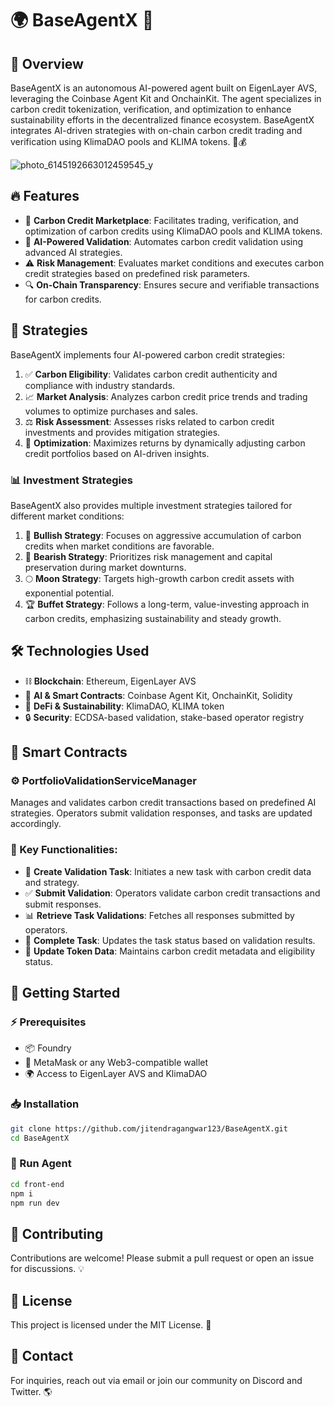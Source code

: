 # 🌍 BaseAgentX 🚀

## 🌟 Overview
BaseAgentX is an autonomous AI-powered agent built on EigenLayer AVS, leveraging the Coinbase Agent Kit and OnchainKit. The agent specializes in carbon credit tokenization, verification, and optimization to enhance sustainability efforts in the decentralized finance ecosystem.
BaseAgentX integrates AI-driven strategies with on-chain carbon credit trading and verification using KlimaDAO pools and KLIMA tokens. 🌱💰

![photo_6145192663012459545_y](https://github.com/user-attachments/assets/a0138686-5d10-4de1-86a2-5e26a9b5a80f)


## 🔥 Features
- 🌿 **Carbon Credit Marketplace**: Facilitates trading, verification, and optimization of carbon credits using KlimaDAO pools and KLIMA tokens.
- 🤖 **AI-Powered Validation**: Automates carbon credit validation using advanced AI strategies.
- ⚠️ **Risk Management**: Evaluates market conditions and executes carbon credit strategies based on predefined risk parameters.
- 🔍 **On-Chain Transparency**: Ensures secure and verifiable transactions for carbon credits.

## 🎯 Strategies
BaseAgentX implements four AI-powered carbon credit strategies:
1. ✅ **Carbon Eligibility**: Validates carbon credit authenticity and compliance with industry standards.
2. 📈 **Market Analysis**: Analyzes carbon credit price trends and trading volumes to optimize purchases and sales.
3. ⚖️ **Risk Assessment**: Assesses risks related to carbon credit investments and provides mitigation strategies.
4. 🎯 **Optimization**: Maximizes returns by dynamically adjusting carbon credit portfolios based on AI-driven insights.

### 📊 Investment Strategies
BaseAgentX also provides multiple investment strategies tailored for different market conditions:
1. 🚀 **Bullish Strategy**: Focuses on aggressive accumulation of carbon credits when market conditions are favorable.
2. 🛑 **Bearish Strategy**: Prioritizes risk management and capital preservation during market downturns.
3. 🌕 **Moon Strategy**: Targets high-growth carbon credit assets with exponential potential.
4. 🏆 **Buffet Strategy**: Follows a long-term, value-investing approach in carbon credits, emphasizing sustainability and steady growth.

## 🛠 Technologies Used
- ⛓ **Blockchain**: Ethereum, EigenLayer AVS
- 🤖 **AI & Smart Contracts**: Coinbase Agent Kit, OnchainKit, Solidity
- 🌱 **DeFi & Sustainability**: KlimaDAO, KLIMA token
- 🔒 **Security**: ECDSA-based validation, stake-based operator registry

## 📜 Smart Contracts
### ⚙️ PortfolioValidationServiceManager
Manages and validates carbon credit transactions based on predefined AI strategies. Operators submit validation responses, and tasks are updated accordingly.

### 🔑 Key Functionalities:
- 📝 **Create Validation Task**: Initiates a new task with carbon credit data and strategy.
- ✅ **Submit Validation**: Operators validate carbon credit transactions and submit responses.
- 📊 **Retrieve Task Validations**: Fetches all responses submitted by operators.
- 🔄 **Complete Task**: Updates the task status based on validation results.
- 🔧 **Update Token Data**: Maintains carbon credit metadata and eligibility status.

## 🚀 Getting Started
### ⚡ Prerequisites
- 📦 Foundry
- 🔑 MetaMask or any Web3-compatible wallet
- 🌍 Access to EigenLayer AVS and KlimaDAO

### 📥 Installation
```sh
git clone https://github.com/jitendragangwar123/BaseAgentX.git
cd BaseAgentX
```

### 🚀 Run Agent
```sh
cd front-end
npm i
npm run dev
```

## 🤝 Contributing
Contributions are welcome! Please submit a pull request or open an issue for discussions. 💡

## 📜 License
This project is licensed under the MIT License. 📄

## 📩 Contact
For inquiries, reach out via email or join our community on Discord and Twitter. 🌎
